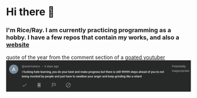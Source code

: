 # Hi there 👋

### I'm Rice/Ray. I am currently practicing programming as a hobby. I have a few repos that contain my works, and also a [website](https://superduperdopewebsite.vercel.app/spotify)

<!--
**RiceTheWhite/RiceTheWhite** is a ✨ _special_ ✨ repository because its `README.md` (this file) appears on your GitHub profile.

Here are some ideas to get you started:

- 🔭 I’m currently working on ...
- 🌱 I’m currently learning ...
- 👯 I’m looking to collaborate on ...
- 🤔 I’m looking for help with ...
- 💬 Ask me about ...
- 📫 How to reach me: ...
- 😄 Pronouns: ...
- ⚡ Fun fact: ...
-->

quote of the year from the comment section of a [goated youtuber](https://www.youtube.com/@realcrin)
![quote](/learningexperience.png)

